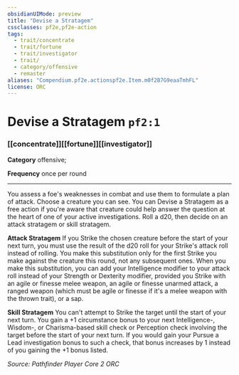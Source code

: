 ```yaml
---
obsidianUIMode: preview
title: "Devise a Stratagem"
cssclasses: pf2e,pf2e-action
tags:
  - trait/concentrate
  - trait/fortune
  - trait/investigator
  - trait/
  - category/offensive
  - remaster
aliases: "Compendium.pf2e.actionspf2e.Item.m0f2B7G9eaaTmhFL"
license: ORC
---
```

# Devise a Stratagem `pf2:1`

### [[concentrate]][[fortune]][[investigator]]

**Category** offensive; 




**Frequency** once per round

* * *

You assess a foe's weaknesses in combat and use them to formulate a plan of attack. Choose a creature you can see. You can Devise a Stratagem as a free action if you're aware that creature could help answer the question at the heart of one of your active investigations. Roll a d20, then decide on an attack stratagem or skill stratagem.

**Attack Stratagem** If you Strike the chosen creature before the start of your next turn, you must use the result of the d20 roll for your Strike's attack roll instead of rolling. You make this substitution only for the first Strike you make against the creature this round, not any subsequent ones. When you make this substitution, you can add your Intelligence modifier to your attack roll instead of your Strength or Dexterity modifier, provided you Strike with an agile or finesse melee weapon, an agile or finesse unarmed attack, a ranged weapon (which must be agile or finesse if it's a melee weapon with the thrown trait), or a sap.

**Skill Stratagem** You can't attempt to Strike the target until the start of your next turn. You gain a +1 circumstance bonus to your next Intelligence-, Wisdom-, or Charisma-based skill check or Perception check involving the target before the start of your next turn. If you would gain your Pursue a Lead investigation bonus to such a check, that bonus increases by 1 instead of you gaining the +1 bonus listed.

*Source: Pathfinder Player Core 2*
*ORC*